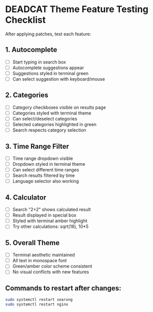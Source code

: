 # DEADCAT Theme Feature Testing Checklist

After applying patches, test each feature:

## 1. Autocomplete
- [ ] Start typing in search box
- [ ] Autocomplete suggestions appear
- [ ] Suggestions styled in terminal green
- [ ] Can select suggestion with keyboard/mouse

## 2. Categories
- [ ] Category checkboxes visible on results page
- [ ] Categories styled with terminal theme
- [ ] Can select/deselect categories
- [ ] Selected categories highlighted in green
- [ ] Search respects category selection

## 3. Time Range Filter
- [ ] Time range dropdown visible
- [ ] Dropdown styled in terminal theme
- [ ] Can select different time ranges
- [ ] Search results filtered by time
- [ ] Language selector also working

## 4. Calculator
- [ ] Search "2+2" shows calculated result
- [ ] Result displayed in special box
- [ ] Styled with terminal amber highlight
- [ ] Try other calculations: sqrt(16), 10*5

## 5. Overall Theme
- [ ] Terminal aesthetic maintained
- [ ] All text in monospace font
- [ ] Green/amber color scheme consistent
- [ ] No visual conflicts with new features

## Commands to restart after changes:
```bash
sudo systemctl restart searxng
sudo systemctl restart nginx
```
